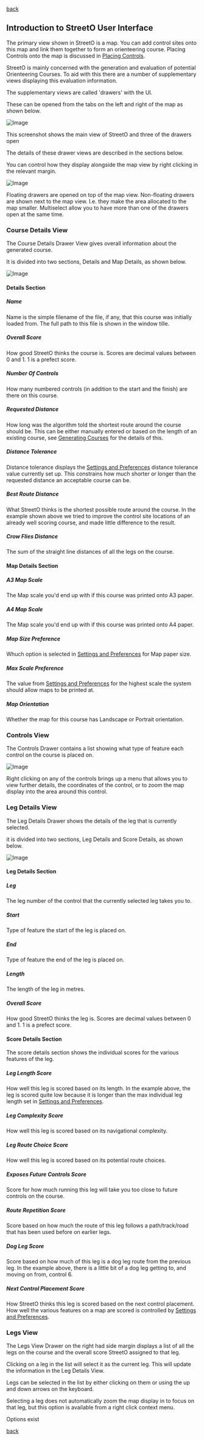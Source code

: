 [back](./index.md)

## Introduction to StreetO User Interface

The primary view shown in StreetO is a map.
You can add control sites onto this map and link them together to form an orienteering course.
Placing Controls onto the map is discussed in [Placing Controls](./PlacingControls.md).

StreetO is mainly concerned with the generation and evaluation of potential Orienteering Courses.
To aid with this there are a number of supplementary views displaying this evaluation information.

The supplementary views are called 'drawers' with the UI.

These can be opened from the tabs on the left and right of the map as shown below.


![Image](./doc/uioverview.png)

This screenshot shows the main view of StreetO and three of the drawers open


The details of these drawer views are described in the sections below.

You can control how they display alongside the map view by right clicking in the relevant margin.

![Image](./doc/drawertoggle.png)

Floating drawers are opened on top of the map view. Non-floating drawers are shown next to the map view. I.e. 
they make the area allocated to the map smaller.
Multiselect allow you to have more than one of the drawers open at the same time.

### Course Details View

The Course Details Drawer View gives overall information about the generated course.

It is divided into two sections, Details and Map Details, as shown below.

![Image](./doc/coursedetailsdrawer.png)

#### Details Section

##### Name 

Name is the simple filename of the file, if any, that this course was initially loaded from. The full path
to this file is shown in the window tille.

##### Overall Score

How good StreetO thinks the course is. Scores are decimal values between 0 and 1. 1 is a prefect score.

##### Number Of Controls

How many numbered controls (in addition to the start and the finish) are there on this course.

##### Requested Distance

How long was the algorithm told the shortest route around the course should be. This can be either manually
entered or based on the length of an existing course, see [Generating Courses](./GeneratingCourses.md) for the details of this.

##### Distance Tolerance

Distance tolerance displays the [Settings and Preferences](./SettingsAndPreferences.md) distance tolerance value currently set up. This constrains 
how much shorter or longer than the requested distance an acceptable course can be.

##### Best Route Distance

What StreetO thinks is the shortest possible route around the course. In the example shown above we tried to 
improve the control site locations of an already well scoring course, and made little difference to the result.

##### Crow Flies Distance

The sum of the straight line distances of all the legs on the course.


#### Map Details Section

##### A3 Map Scale
The Map scale you'd end up with if this course was printed onto A3 paper.

##### A4 Map Scale
The Map scale you'd end up with if this course was printed onto A4 paper.

##### Map Size Preference
Whuch option is selected in [Settings and Preferences](./SettingsAndPreferences.md) for Map paper size.

##### Max Scale Preference
The value from  [Settings and Preferences](./SettingsAndPreferences.md) for the highest scale the system should
allow maps to be printed at.

##### Map Orientation
Whether the map for this course has Landscape or Portrait orientation.

### Controls View

The Controls Drawer contains a list showing what type of feature each control on the course is placed on.

![Image](./doc/controlsdrawer.png)

Right clicking on any of the controls brings up a menu that allows you to view further details, the coordinates of the control, or to zoom the map display into the area around this control.

### Leg Details View

The Leg Details Drawer shows the details of the leg that is currently selected.

it is divided into two sections, Leg Details and Score Details, as shown below.

![Image](./doc/legdetailsdrawer.png)

#### Leg Details Section

##### Leg
The leg number of the control that the currently selected leg takes you to.

##### Start
Type of feature the start of the leg is placed on.

##### End
Type of feature the end of the leg is placed on.

##### Length
The length of the leg in metres.

##### Overall Score
How good StreetO thinks the leg is. Scores are decimal values between 0 and 1. 1 is a prefect score.


#### Score Details Section

The score details section shows the individual scores for the various features of the leg.

##### Leg Length Score
How well this leg is scored based on its length. In the example above, the leg is scored quite low because it is longer 
than the max individual leg length set in [Settings and Preferences](./SettingsAndPreferences.md).

##### Leg Complexity Score
How well this leg is scored based on its navigational complexity. 

##### Leg Route Choice Score
How well this leg is scored based on its potential route choices.

##### Exposes Future Controls Score
Score for how much running this leg will take you too close to future controls on the course.

##### Route Repetition Score
Score based on how much the route of this leg follows a path/track/road that has been used before on earlier legs.

##### Dog Leg Score
Score based on how much of this leg is a dog leg route from the previous leg. In the example above,
there is a little bit of a dog leg getting to, and moving on from, control 6.

##### Next Control Placement Score
How StreetO thinks this leg is scored based on the next control placement. How well the various features
on a map are scored is controlled by  [Settings and Preferences](./SettingsAndPreferences.md). 

### Legs View
The Legs View Drawer on the right had side margin displays a list of all the legs on the course and 
the overall score StreetO assigned to that leg.

Clicking on a leg in the list will select it as the current leg. This will update the information in 
the Leg Details View.

Legs can be selected in the list by either clicking on them or using the up and down arrows on the keyboard.

Selecting a leg does not automatically zoom the map display in to focus on that leg, but this option is
available from a right click context menu.

Options exist 







[back](./index.md)